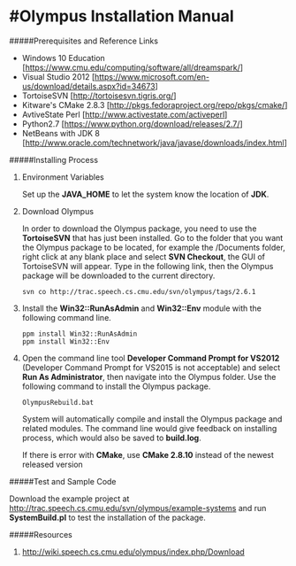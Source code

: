 #Olympus Installation Manual 
=========
#####Prerequisites and Reference Links

* Windows 10 Education [<https://www.cmu.edu/computing/software/all/dreamspark/>]
* Visual Studio 2012 [<https://www.microsoft.com/en-us/download/details.aspx?id=34673>]
* TortoiseSVN [<http://tortoisesvn.tigris.org/>]
* Kitware's CMake 2.8.3 [<http://pkgs.fedoraproject.org/repo/pkgs/cmake/>]
* AvtiveState Perl [<http://www.activestate.com/activeperl>]
* Python2.7 [<https://www.python.org/download/releases/2.7/>]
* NetBeans with JDK 8 [<http://www.oracle.com/technetwork/java/javase/downloads/index.html>]


#####Installing Process

1. Environment Variables
	
	Set up the **JAVA_HOME** to let the system know the location of **JDK**.

2. Download Olympus

	In order to download the Olympus package, you need to use the **TortoiseSVN** that has just been installed. Go to the folder that you want the Olympus package to be located, for example the /Documents folder, right click at any blank place and select **SVN Checkout**, the GUI of TortoiseSVN will appear. Type in the following link, then the Olympus package will be downloaded to the current directory.

	```
	svn co http://trac.speech.cs.cmu.edu/svn/olympus/tags/2.6.1
	```

3. Install the **Win32::RunAsAdmin** and **Win32::Env** module with the following command line.
	
	```
	ppm install Win32::RunAsAdmin
	ppm install Win32::Env
	```
	
4. Open the command line tool **Developer Command Prompt for VS2012** (Developer Command Prompt for VS2015 is not acceptable) and select **Run As Administrator**, then navigate into the Olympus folder. Use the following command to install the Olympus package.

	```
	OlympusRebuild.bat	
	```
	
	System will automatically compile and install the Olympus package and related modules.
	The command line would give feedback on installing process, which would also be saved to **build.log**.
	
	If there is error with **CMake**, use **CMake 2.8.10** instead of the newest released version 
	

#####Test and Sample Code

Download the example project at <http://trac.speech.cs.cmu.edu/svn/olympus/example-systems> and run **SystemBuild.pl** to test the installation of the package.


#####Resources
1.  http://wiki.speech.cs.cmu.edu/olympus/index.php/Download
